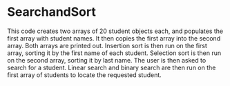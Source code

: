 # SearchandSort
 This code creates two arrays of 20 student objects each, and populates the first array with student names. It then copies the first array into the second array. Both arrays are printed out. Insertion sort is then run on the first array, sorting it by the first name of each student. Selection sort is then run on the second array, sorting it by last name. The user is then asked to search for a student. Linear search and binary search are then run on the first array of students to locate the requested student.
